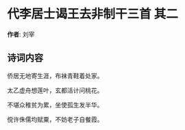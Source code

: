 # 代李居士谒王去非制干三首  其二

**作者**: 刘宰

## 诗词内容

侨居无地寄生涯，布袜青鞋着处家。

太乙虚舟想莲叶，玄都活计问桃花。

不堪众稚贫为累，坐使孤生发半华。

傥许侏儒均赋粟，不妨老子自餐霞。


